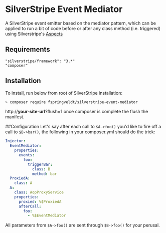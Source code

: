 # SilverStripe Event Mediator
A SilverStripe event emitter based on the mediator pattern, which can be applied to run a bit of code before or after any class method (i.e. triggered) using Silverstripe's [Aspects](https://docs.silverstripe.org/en/3.4/developer_guides/extending/aspects/)

## Requirements
```
"silverstripe/framework": "3.*"
"composer"
```
## Installation
To install, run below from root of SilverStripe installation:
```bash 
> composer require fspringveldt/silverstripe-event-mediator
``` 

http://**your-site-url**?flush=1 once composer is complete the flush the manifest.

##Configuration
Let's say after each call to ```$A->foo()``` you'd like to fire off a call to ```$B->bar()```, the following in your composer.yml should do the trick:
```yaml
Injector:
  EventMediator:
    properties:
      events:
        foo:
          triggerBar:
            class: B
            method: bar
  ProxiedA:
    class: A
  A:
    class: AopProxyService
    properties:
      proxied: %$ProxiedA
      afterCall:
        foo:
          - %$EventMediator
```
All parameters from ```$A->foo()``` are sent through ```$B->foo()``` for your perusal.
